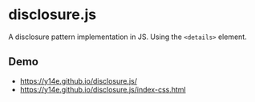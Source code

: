 # disclosure.js
A disclosure pattern implementation in JS. Using the `<details>` element.
## Demo
- https://y14e.github.io/disclosure.js/
- https://y14e.github.io/disclosure.js/index-css.html
